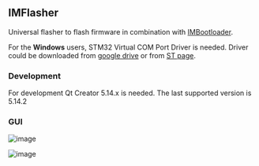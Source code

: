 ## IMFlasher

Universal flasher to flash firmware in combination with [IMBootloader](https://github.com/IMProject/IMBootloader).

For the **Windows** users, STM32 Virtual COM Port Driver is needed. 
Driver could be downloaded from [google drive](https://drive.google.com/file/d/1Q3xW258Yz5Dm848b3n0GM79cMouMZZW2/view?usp=sharing)
or from [ST page](https://my.st.com/content/my_st_com/en/products/development-tools/software-development-tools/stm32-software-development-tools/stm32-utilities/stsw-stm32102.license=1620802527054.product=STSW-STM32102.version=1.5.0.html).

### Development
For development Qt Creator 5.14.x is needed. The last supported version is 5.14.2


### GUI
![image](https://user-images.githubusercontent.com/10188706/118359122-41d84300-b582-11eb-8730-15c904fda4ee.png)

![image](https://user-images.githubusercontent.com/10188706/118359153-73e9a500-b582-11eb-90b4-0a5fc73e628d.png)


